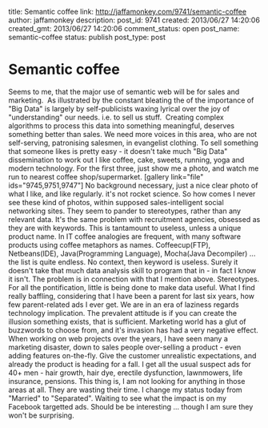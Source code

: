 title: Semantic coffee
link: http://jaffamonkey.com/9741/semantic-coffee
author: jaffamonkey
description: 
post_id: 9741
created: 2013/06/27 14:20:06
created_gmt: 2013/06/27 14:20:06
comment_status: open
post_name: semantic-coffee
status: publish
post_type: post

# Semantic coffee

Seems to me, that the major use of semantic web will be for sales and marketing.  As illustrated by the constant bleating the of the importance of "Big Data" is largely by self-publicists waxing lyrical over the joy of "understanding" our needs. i.e. to sell us stuff.  Creating complex algorithms to process this data into something meaningful, deserves something better than sales. We need more voices in this area, who are not  self-serving, patronising salesmen, in evangelist clothing.  To sell something that someone likes is pretty easy - it doesn't take much "Big Data" dissemination to work out I like coffee, cake, sweets, running, yoga and modern technology. For the first three, just show me a photo, and watch me run to nearest coffee shop/supermarket. [gallery link="file" ids="9745,9751,9747"] No background necessary, just a nice clear photo of what I like, and like regularly. it's not rocket science. So how comes I never see these kind of photos, within supposed sales-intelligent social networking sites. They seem to pander to stereotypes, rather than any relevant data. It's the same problem with recruitment agencies, obsessed as they are with keywords. This is tantamount to useless, unless a unique product name. In IT coffee analogies are frequent, with many software products using coffee metaphors as names. Coffeecup(FTP), Netbeans(IDE), Java(Programming Language), Mocha(Java Decompiler) ... the list is quite endless. No context, then keyword is useless. Surely it doesn't take that much data analysis skill to program that in - in fact I know it isn't. The problem is in connection with that I mention above. Stereotypes. For all the pontification, little is being done to make data useful. What I find really baffling, considering that I have been a parent for last six years, how few parent-related ads I ever get. We are in an era of laziness regards technology implication. The prevalent attitude is if you can create the illusion something exists, that is sufficient. Marketing world has a glut of buzzwords to choose from, and it's invasion has had a very negative effect. When working on web projects over the years, I have seen many a marketing disaster, down to sales people over-selling a product - even adding features on-the-fly. Give the customer unrealistic expectations, and already the product is heading for a fall. I get all the usual suspect ads for 40+ men - hair growth, hair dye, erectile dysfunction, lawnmowers, life insurance, pensions. This thing is, I am not looking for anything in those areas at all. They are wasting their time. I change my status today from "Married" to "Separated". Waiting to see what the impact is on my Facebook targetted ads. Should be be interesting ... though I am sure they won't be surprising.